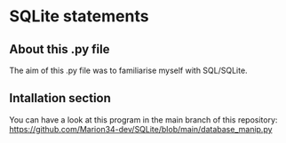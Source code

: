# SQLite statements

## About this .py file
The aim of this .py file was to familiarise myself with SQL/SQLite.

## Intallation section
You can have a look at this program in the main branch of this repository:
https://github.com/Marion34-dev/SQLite/blob/main/database_manip.py
